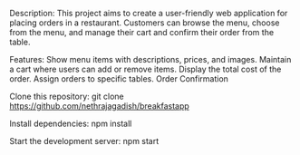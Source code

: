 Description:
This project aims to create a user-friendly web application for placing orders in a restaurant. 
Customers can browse the menu, choose from the menu, and manage their cart and confirm their order from the table.

Features:
Show menu items with descriptions, prices, and images.
Maintain a cart where users can add or remove items.
Display the total cost of the order.
Assign orders to specific tables.
Order Confirmation

Clone this repository:
git clone https://github.com/nethrajagadish/breakfastapp

Install dependencies:
npm install

Start the development server:
npm start
